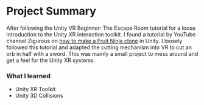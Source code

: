# Project Summary

After following the Unity VR Beginner: The Escape Room tutorial for a loose introduction to the Unity XR interaction toolkit. I found a tutorial by YouTube channel Zigurous on [how to make a Fruit Ninja clone](https://youtu.be/xTT1Ae_ifhM) in Unity. I loosely followed this tutorial and adapted the cutting mechanism into VR to cut an orb in half with a sword. This was mainly a small project to mess around and get a feel for the Unity XR systems.

### What I learned

* Unity XR Toolkit
* Unity 3D Collisions
